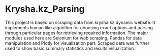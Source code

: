 # Krysha.kz_Parsing
This project is based on scraping data from krysha.kz dynamic website. It implements human like algorithm for choosing exact options and parsing through particular pages for retrieving required information. The major modules used here are Selenium for web scraping, Pandas for data manipulation and Plotly for visualization part. Scraped data was further used to show basic summary statistics and results visualization. 
